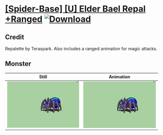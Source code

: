 # [\[Spider-Base\] \[U\] Elder Bael Repal +Ranged](./) [![Download](https://img.shields.io/badge/Download--red?style=social&logo=github)](https://minhaskamal.github.io/DownGit/#/home?url=https://github.com/Klokinator/FE-Repo/tree/main/Battle%20Animations%2FMonsters%20-%20Basic%20Types%2F%5BSpider-Base%5D%20%5BU%5D%20Elder%20Bael%20Repal%20%2BRanged%2F8.%20Monster)

## Credit

Repalette by Teraspark. Also includes a ranged animation for magic attacks.

## Monster

| Still | Animation |
| :---: | :-------: |
| ![Monster still](./Monster_000.png) | ![Monster animation](./Monster.gif) |
